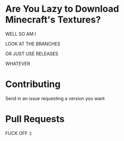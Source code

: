 # Are You Lazy to Download Minecraft's Textures?

WELL SO AM I

LOOK AT THE BRANCHES

OR JUST USE RELEASES

WHATEVER

# Contributing

Send in an issue requesting a version you want

# Pull Requests

FUCK OFF :)
